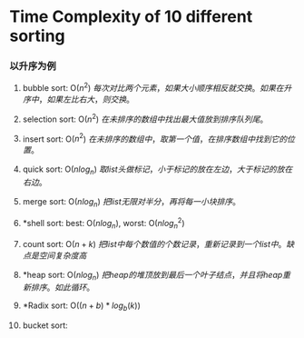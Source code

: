 # Time Complexity of 10 different sorting 
### 以升序为例
1. bubble sort: O($n^{2}$)
$每次对比两个元素，如果大小顺序相反就交换。如果在升序中，如果左比右大，则交换。$
2. selection sort: O($n^{2}$)
$在未排序的数组中找出最大值放到排序队列尾。$
3. insert sort: O($n^{2}$)
$在未排序的数组中，取第一个值，在排序数组中找到它的位置。$
4. quick sort: O($nlog_{n}$)
$取list头做标记，小于标记的放在左边，大于标记的放在右边。$
5. merge sort: O($nlog_{n}$)
$把list 无限对半分，再将每一小块排序。$
6. *shell sort: best: O($nlog_{n}$), worst: O($nlog^{2}_{n}$)
7. count sort: O($n+k$)
$把list 中每个数值的个数记录，重新记录到一个list中。缺点是空间复杂度高$
8. *heap sort: O($nlog_{n}$)
$把heap的堆顶放到最后一个叶子结点，并且将heap重新排序。如此循环。$
9. *Radix sort: O($(n+b) * log_{b}(k)$)

10. bucket sort: